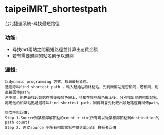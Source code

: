 # taipeiMRT_shortestpath
台北捷運系統-尋找最短路徑


### 功能:

*	尋找mrt兩站之間最短路徑並計算出花費金額
*	若有需要避開的站名則予以避開

### 邏輯:
```=
以dynamic programming 方式，搜尋最短路徑。
遞迴呼叫find_shortest_path ，輸入起始站和終點站，先判斷兩站是否相同，若相同，則直接回傳path。
若不同，則先尋找起始站在哪幾條顏色線上，得知在哪些顏色線上後。分別找出他的相鄰站點，
再用他的相鄰站點遞迴呼叫find_shortest_path，回傳時會先比較出最短路徑再回傳path。
```


```=
每次呼叫回傳:
Step 1.Source到某相鄰解節點的count + min(所有可以從某相鄰節點到destination的path count)
Step 2. 再從source 到所有相鄰節點中篩選出path 最短者回傳
```
